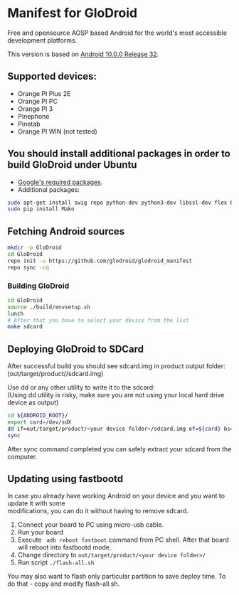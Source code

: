 # Manifest for GloDroid

Free and opensource AOSP based Android for the world's most accessible development platforms.  

This version is based on [Android 10.0.0 Release 32](https://android.googlesource.com/platform/manifest/+/refs/heads/android-10.0.0_r32).  

## Supported devices:
- Orange PI Plus 2E
- Orange PI PC
- Orange PI 3
- Pinephone
- Pinetab
- Orange PI WIN (not tested)

## You should install additional packages in order to build GloDroid under Ubuntu
- [Google's required packages](https://source.android.com/setup/build/initializing).
- Additional packages:
  
```bash
sudo apt-get install swig repo python-dev python3-dev libssl-dev flex bison device-tree-compiler
sudo pip install Mako
```
  
## Fetching Android sources
```bash
mkdir -p GloDroid
cd GloDroid
repo init -u https://github.com/glodroid/glodroid_manifest
repo sync -cq
```
  
### Building GloDroid
```bash
cd GloDroid
source ./build/envsetup.sh
lunch
# After that you have to select your device from the list
make sdcard
```
  
## Deploying GloDroid to SDCard

After successful build you should see sdcard.img in product output folder: 
(out/target/product/<product>/sdcard.img)
  
Use dd or any other utility to write it to the sdcard:  
(Using dd utility is risky, make sure you are not using your local hard drive device as output)
  
```bash
cd ${ANDROID_ROOT}/
export card=/dev/sdX
dd if=out/target/product/<your device folder>/sdcard.img of=${card} bs=4k count=330000
sync
```
  
After sync command completed you can safely extract your sdcard from the computer.

## Updating using fastbootd
  
In case you already have working Android on your device and you want to update it with some  
modifications, you can do it without having to remove sdcard.  
  
1. Connect your board to PC using micro-usb cable.  
2. Run your board  
3. Execute ` adb reboot fastboot` command from PC shell. After that board will reboot into fastbootd mode.  
4. Change directory to `out/target/product/<your device folder>/`  
5. Run script `./flash-all.sh`  

You may also want to flash only particular partition to save deploy time. To do that - copy and modify flash-all.sh.  
